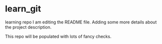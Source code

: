 # learn_git
learning repo
I am editing the README file. Adding some more details about the project
 description.

This repo will be populated with lots of fancy checks.
